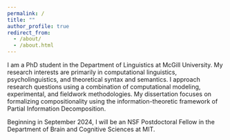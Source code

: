 ```yaml
---
permalink: /
title: ""
author_profile: true
redirect_from: 
  - /about/
  - /about.html
---
```


I am a PhD student in the Department of Linguistics at McGill University. My research interests are primarily in computational linguistics, psycholinguistics, and theoretical syntax and semantics. I approach research questions using a combination of computational modeling, experimental, and fieldwork methodologies. My dissertation focuses on formalizing compositionality using the information-theoretic framework of Partial Information Decomposition.

Beginning in September 2024, I will be an NSF Postdoctoral Fellow in the Department of Brain and Cognitive Sciences at MIT.